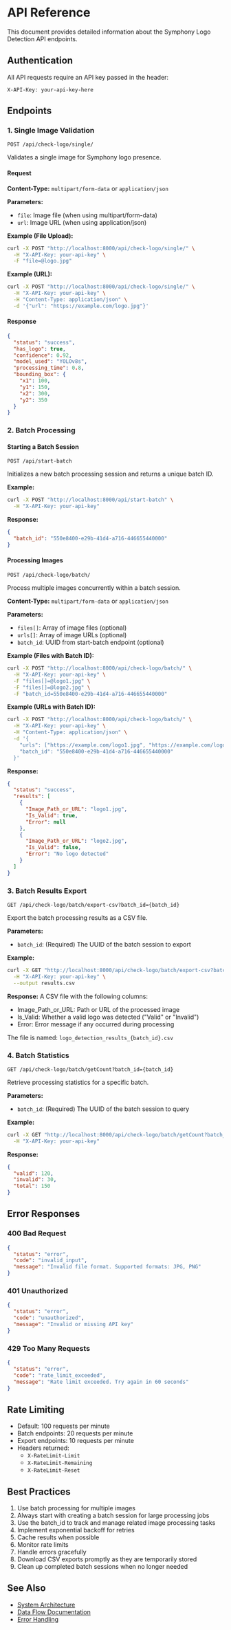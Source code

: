 # API Reference

This document provides detailed information about the Symphony Logo Detection API endpoints.

## Authentication

All API requests require an API key passed in the header:
```http
X-API-Key: your-api-key-here
```

## Endpoints

### 1. Single Image Validation

```http
POST /api/check-logo/single/
```

Validates a single image for Symphony logo presence.

#### Request

**Content-Type:** `multipart/form-data` or `application/json`

**Parameters:**
- `file`: Image file (when using multipart/form-data)
- `url`: Image URL (when using application/json)

**Example (File Upload):**
```bash
curl -X POST "http://localhost:8000/api/check-logo/single/" \
  -H "X-API-Key: your-api-key" \
  -F "file=@logo.jpg"
```

**Example (URL):**
```bash
curl -X POST "http://localhost:8000/api/check-logo/single/" \
  -H "X-API-Key: your-api-key" \
  -H "Content-Type: application/json" \
  -d '{"url": "https://example.com/logo.jpg"}'
```

#### Response

```json
{
  "status": "success",
  "has_logo": true,
  "confidence": 0.92,
  "model_used": "YOLOv8s",
  "processing_time": 0.8,
  "bounding_box": {
    "x1": 100,
    "y1": 150,
    "x2": 300,
    "y2": 350
  }
}
```

### 2. Batch Processing

#### Starting a Batch Session

```http
POST /api/start-batch
```

Initializes a new batch processing session and returns a unique batch ID.

**Example:**
```bash
curl -X POST "http://localhost:8000/api/start-batch" \
  -H "X-API-Key: your-api-key"
```

**Response:**
```json
{
  "batch_id": "550e8400-e29b-41d4-a716-446655440000"
}
```

#### Processing Images

```http
POST /api/check-logo/batch/
```

Process multiple images concurrently within a batch session.

**Content-Type:** `multipart/form-data` or `application/json`

**Parameters:**
- `files[]`: Array of image files (optional)
- `urls[]`: Array of image URLs (optional)
- `batch_id`: UUID from start-batch endpoint (optional)

**Example (Files with Batch ID):**
```bash
curl -X POST "http://localhost:8000/api/check-logo/batch/" \
  -H "X-API-Key: your-api-key" \
  -F "files[]=@logo1.jpg" \
  -F "files[]=@logo2.jpg" \
  -F "batch_id=550e8400-e29b-41d4-a716-446655440000"
```

**Example (URLs with Batch ID):**
```bash
curl -X POST "http://localhost:8000/api/check-logo/batch/" \
  -H "X-API-Key: your-api-key" \
  -H "Content-Type: application/json" \
  -d '{
    "urls": ["https://example.com/logo1.jpg", "https://example.com/logo2.jpg"],
    "batch_id": "550e8400-e29b-41d4-a716-446655440000"
  }'
```

**Response:**
```json
{
  "status": "success",
  "results": [
    {
      "Image_Path_or_URL": "logo1.jpg",
      "Is_Valid": true,
      "Error": null
    },
    {
      "Image_Path_or_URL": "logo2.jpg",
      "Is_Valid": false,
      "Error": "No logo detected"
    }
  ]
}
```

### 3. Batch Results Export

```http
GET /api/check-logo/batch/export-csv?batch_id={batch_id}
```

Export the batch processing results as a CSV file.

**Parameters:**
- `batch_id`: (Required) The UUID of the batch session to export

**Example:**
```bash
curl -X GET "http://localhost:8000/api/check-logo/batch/export-csv?batch_id=550e8400-e29b-41d4-a716-446655440000" \
  -H "X-API-Key: your-api-key" \
  --output results.csv
```

**Response:**
A CSV file with the following columns:
- Image_Path_or_URL: Path or URL of the processed image
- Is_Valid: Whether a valid logo was detected ("Valid" or "Invalid")
- Error: Error message if any occurred during processing

The file is named: `logo_detection_results_{batch_id}.csv`

### 4. Batch Statistics

```http
GET /api/check-logo/batch/getCount?batch_id={batch_id}
```

Retrieve processing statistics for a specific batch.

**Parameters:**
- `batch_id`: (Required) The UUID of the batch session to query

**Example:**
```bash
curl -X GET "http://localhost:8000/api/check-logo/batch/getCount?batch_id=550e8400-e29b-41d4-a716-446655440000" \
  -H "X-API-Key: your-api-key"
```

**Response:**
```json
{
  "valid": 120,
  "invalid": 30,
  "total": 150
}
```

## Error Responses

### 400 Bad Request

```json
{
  "status": "error",
  "code": "invalid_input",
  "message": "Invalid file format. Supported formats: JPG, PNG"
}
```

### 401 Unauthorized

```json
{
  "status": "error",
  "code": "unauthorized",
  "message": "Invalid or missing API key"
}
```

### 429 Too Many Requests

```json
{
  "status": "error",
  "code": "rate_limit_exceeded",
  "message": "Rate limit exceeded. Try again in 60 seconds"
}
```

## Rate Limiting

- Default: 100 requests per minute
- Batch endpoints: 20 requests per minute
- Export endpoints: 10 requests per minute
- Headers returned:
  - `X-RateLimit-Limit`
  - `X-RateLimit-Remaining`
  - `X-RateLimit-Reset`

## Best Practices

1. Use batch processing for multiple images
2. Always start with creating a batch session for large processing jobs
3. Use the batch_id to track and manage related image processing tasks
4. Implement exponential backoff for retries
5. Cache results when possible
6. Monitor rate limits
7. Handle errors gracefully
8. Download CSV exports promptly as they are temporarily stored
9. Clean up completed batch sessions when no longer needed

## See Also

- [System Architecture](./architecture.md)
- [Data Flow Documentation](./architecture.md#data-flow-and-storage)
- [Error Handling](./architecture.md#error-handling-and-monitoring) 